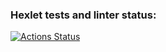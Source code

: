 ### Hexlet tests and linter status:
[![Actions Status](https://github.com/NastasiyaT/java-project-72/actions/workflows/hexlet-check.yml/badge.svg)](https://github.com/NastasiyaT/java-project-72/actions)
